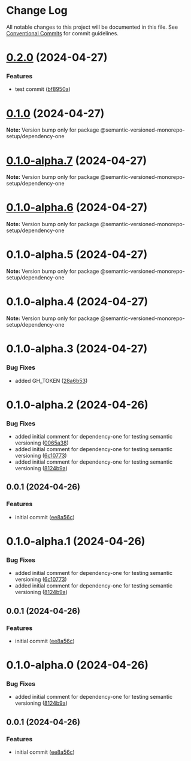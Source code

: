 # Change Log

All notable changes to this project will be documented in this file.
See [Conventional Commits](https://conventionalcommits.org) for commit guidelines.

# [0.2.0](https://github.com/gbublys/semantic-versioned-monorepo-setup/compare/@semantic-versioned-monorepo-setup/dependency-one@0.1.0...@semantic-versioned-monorepo-setup/dependency-one@0.2.0) (2024-04-27)


### Features

* test commit ([bf8950a](https://github.com/gbublys/semantic-versioned-monorepo-setup/commit/bf8950a33618adb0cad6e1cbd7db73229636b718))





# [0.1.0](https://github.com/gbublys/semantic-versioned-monorepo-setup/compare/@semantic-versioned-monorepo-setup/dependency-one@0.1.0-dev.0...@semantic-versioned-monorepo-setup/dependency-one@0.1.0) (2024-04-27)

**Note:** Version bump only for package @semantic-versioned-monorepo-setup/dependency-one





# [0.1.0-alpha.7](https://github.com/gbublys/semantic-versioned-monorepo-setup/compare/@semantic-versioned-monorepo-setup/dependency-one@0.1.0-alpha.6...@semantic-versioned-monorepo-setup/dependency-one@0.1.0-alpha.7) (2024-04-27)

**Note:** Version bump only for package @semantic-versioned-monorepo-setup/dependency-one





# [0.1.0-alpha.6](https://github.com/gbublys/semantic-versioned-monorepo-setup/compare/@semantic-versioned-monorepo-setup/dependency-one@0.1.0-alpha.5...@semantic-versioned-monorepo-setup/dependency-one@0.1.0-alpha.6) (2024-04-27)

**Note:** Version bump only for package @semantic-versioned-monorepo-setup/dependency-one





# 0.1.0-alpha.5 (2024-04-27)

**Note:** Version bump only for package @semantic-versioned-monorepo-setup/dependency-one





# 0.1.0-alpha.4 (2024-04-27)

**Note:** Version bump only for package @semantic-versioned-monorepo-setup/dependency-one





# 0.1.0-alpha.3 (2024-04-27)


### Bug Fixes

* added GH_TOKEN ([28a6b53](https://github.com/gbublys/semantic-versioned-monorepo-setup/commit/28a6b53bd3289b9772a65c8293d145376d5ca6ad))





# 0.1.0-alpha.2 (2024-04-26)


### Bug Fixes

* added initial comment for dependency-one for testing semantic versioning ([0065a38](https://github.com/gbublys/semantic-versioned-monorepo-setup/commit/0065a389a81d959ebe73e9a12e90f19701ad6133))
* added initial comment for dependency-one for testing semantic versioning ([6c10773](https://github.com/gbublys/semantic-versioned-monorepo-setup/commit/6c107738e21051522eedb47a36f7b8b1cf7d357e))
* added initial comment for dependency-one for testing semantic versioning ([8124b9a](https://github.com/gbublys/semantic-versioned-monorepo-setup/commit/8124b9a0becb88d8855fa9e6c342caa6de4b55da))



## 0.0.1 (2024-04-26)


### Features

* initial commit ([ee8a56c](https://github.com/gbublys/semantic-versioned-monorepo-setup/commit/ee8a56cff7e243bbb0fa4e7cf0dcd6cd2dc9fe2e))





# 0.1.0-alpha.1 (2024-04-26)


### Bug Fixes

* added initial comment for dependency-one for testing semantic versioning ([6c10773](https://github.com/gbublys/semantic-versioned-monorepo-setup/commit/6c107738e21051522eedb47a36f7b8b1cf7d357e))
* added initial comment for dependency-one for testing semantic versioning ([8124b9a](https://github.com/gbublys/semantic-versioned-monorepo-setup/commit/8124b9a0becb88d8855fa9e6c342caa6de4b55da))



## 0.0.1 (2024-04-26)


### Features

* initial commit ([ee8a56c](https://github.com/gbublys/semantic-versioned-monorepo-setup/commit/ee8a56cff7e243bbb0fa4e7cf0dcd6cd2dc9fe2e))





# 0.1.0-alpha.0 (2024-04-26)


### Bug Fixes

* added initial comment for dependency-one for testing semantic versioning ([8124b9a](https://github.com/gbublys/semantic-versioned-monorepo-setup/commit/8124b9a0becb88d8855fa9e6c342caa6de4b55da))



## 0.0.1 (2024-04-26)


### Features

* initial commit ([ee8a56c](https://github.com/gbublys/semantic-versioned-monorepo-setup/commit/ee8a56cff7e243bbb0fa4e7cf0dcd6cd2dc9fe2e))
